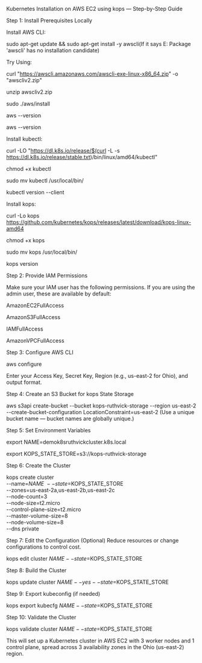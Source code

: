 Kubernetes Installation on AWS EC2 using kops — Step-by-Step Guide


Step 1: Install Prerequisites Locally



Install AWS CLI:


sudo apt-get update && sudo apt-get install -y awscli(If it says E: Package 'awscli' has no installation candidate)


Try Using:

curl "https://awscli.amazonaws.com/awscli-exe-linux-x86_64.zip" -o "awscliv2.zip"


unzip awscliv2.zip


sudo ./aws/install


aws --version


aws --version


Install kubectl:


curl -LO "https://dl.k8s.io/release/$(curl -L -s https://dl.k8s.io/release/stable.txt)/bin/linux/amd64/kubectl"


chmod +x kubectl


sudo mv kubectl /usr/local/bin/


kubectl version --client


Install kops:


curl -Lo kops https://github.com/kubernetes/kops/releases/latest/download/kops-linux-amd64


chmod +x kops


sudo mv kops /usr/local/bin/


kops version


Step 2: Provide IAM Permissions


Make sure your IAM user has the following permissions. If you are using the admin user, these are available by default:

AmazonEC2FullAccess

AmazonS3FullAccess

IAMFullAccess

AmazonVPCFullAccess

Step 3: Configure AWS CLI

aws configure


Enter your Access Key, Secret Key, Region (e.g., us-east-2 for Ohio), and output format.

Step 4: Create an S3 Bucket for kops State Storage

aws s3api create-bucket --bucket kops-ruthvick-storage --region us-east-2 --create-bucket-configuration LocationConstraint=us-east-2
(Use a unique bucket name — bucket names are globally unique.)

Step 5: Set Environment Variables

export NAME=demok8sruthvickcluster.k8s.local


export KOPS_STATE_STORE=s3://kops-ruthvick-storage


Step 6: Create the Cluster


kops create cluster \
  --name=$NAME \
  --state=$KOPS_STATE_STORE \
  --zones=us-east-2a,us-east-2b,us-east-2c \
  --node-count=3 \
  --node-size=t2.micro \
  --control-plane-size=t2.micro \
  --master-volume-size=8 \
  --node-volume-size=8 \
  --dns private

  
Step 7: Edit the Configuration (Optional)
Reduce resources or change configurations to control cost.



kops edit cluster $NAME --state=$KOPS_STATE_STORE


Step 8: Build the Cluster

kops update cluster $NAME --yes --state=$KOPS_STATE_STORE


Step 9: Export kubeconfig (if needed)


kops export kubecfg $NAME --state=$KOPS_STATE_STORE


Step 10: Validate the Cluster


kops validate cluster $NAME --state=$KOPS_STATE_STORE


This will set up a Kubernetes cluster in AWS EC2 with 3 worker nodes and 1 control plane, spread across 3 availability zones in the Ohio (us-east-2) region.
